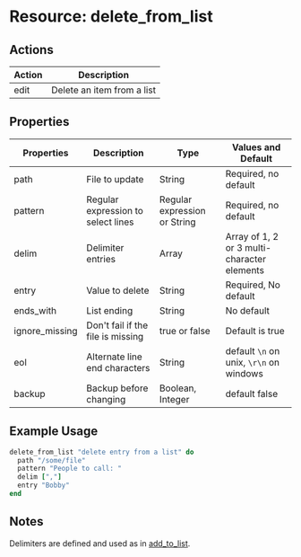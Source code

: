 # Resource: delete_from_list

## Actions

| Action | Description                |
| ------ | -------------------------- |
| edit   | Delete an item from a list |

## Properties

| Properties     | Description                        | Type                         | Values and Default                          |
| -------------- | ---------------------------------- | ---------------------------- | ------------------------------------------- |
| path           | File to update                     | String                       | Required, no default                        |
| pattern        | Regular expression to select lines | Regular expression or String | Required, no default                        |
| delim          | Delimiter entries                  | Array                        | Array of 1, 2 or 3 multi-character elements |
| entry          | Value to delete                    | String                       | Required, No default                        |
| ends_with      | List ending                        | String                       | No default                                  |
| ignore_missing | Don't fail if the file is missing  | true or false                | Default is true                             |
| eol            | Alternate line end characters      | String                       | default `\n` on unix, `\r\n` on windows     |
| backup         | Backup before changing             | Boolean, Integer             | default false                               |

## Example Usage

```ruby
delete_from_list "delete entry from a list" do
  path "/some/file"
  pattern "People to call: "
  delim [","]
  entry "Bobby"
end
```

## Notes

Delimiters are defined and used as in [add_to_list](https://github.com/sous-chefs/line/blob/master/documentation/resources/add_to_list.md).
